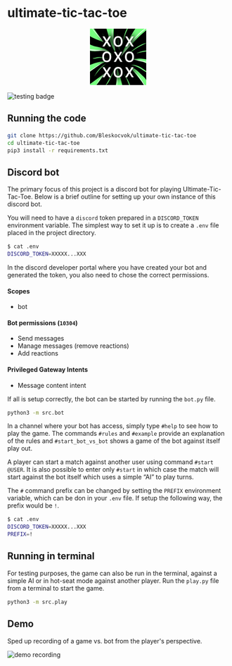 # ultimate-tic-tac-toe

<div align="center">
    <img width="128" height="128" src="icon.png" alt="icon">
    <!-- ![icon](icon.png) -->
</div>

![testing badge](https://github.com/Bleskocvok/ultimate-tic-tac-toe/actions/workflows/tests.yml/badge.svg)

## Running the code

```sh
git clone https://github.com/Bleskocvok/ultimate-tic-tac-toe
cd ultimate-tic-tac-toe
pip3 install -r requirements.txt
```

## Discord bot

The primary focus of this project is a discord bot for playing
Ultimate-Tic-Tac-Toe. Below is a brief outline for setting up your own instance
of this discord bot.

You will need to have a `discord` token prepared in a `DISCORD_TOKEN`
environment variable. The simplest way to set it up is to create a `.env` file
placed in the project directory.
```sh
$ cat .env
DISCORD_TOKEN=XXXXX...XXX
```

In the discord developer portal where you have created your bot and generated
the token, you also need to chose the correct permissions.

#### Scopes

- bot

#### Bot permissions (`10304`)

- Send messages
- Manage messages (remove reactions)
- Add reactions

#### Privileged Gateway Intents

- Message content intent

If all is setup correctly, the bot can be started by running the `bot.py` file.
```sh
python3 -m src.bot
```

In a channel where your bot has access, simply type `#help` to see how to play
the game. The commands `#rules` and `#example` provide an explanation of the
rules and `#start_bot_vs_bot` shows a game of the bot against itself play out.

A player can start a match against another user using command `#start @USER`.
It is also possible to enter only `#start` in which case the match will start
against the bot itself which uses a simple “AI” to play turns.

The `#` command prefix can be changed by setting the `PREFIX` environment
variable, which can be don in your `.env` file. If setup the following way, the
prefix would be `!`.
```sh
$ cat .env
DISCORD_TOKEN=XXXXX...XXX
PREFIX=!
```

## Running in terminal

For testing purposes, the game can also be run in the terminal, against a simple
AI or in hot-seat mode against another player. Run the `play.py` file from a
terminal to start the game.
```sh
python3 -m src.play
```

## Demo

Sped up recording of a game vs. bot from the player's perspective.

![demo recording](../demo/demo.gif?raw=true)
